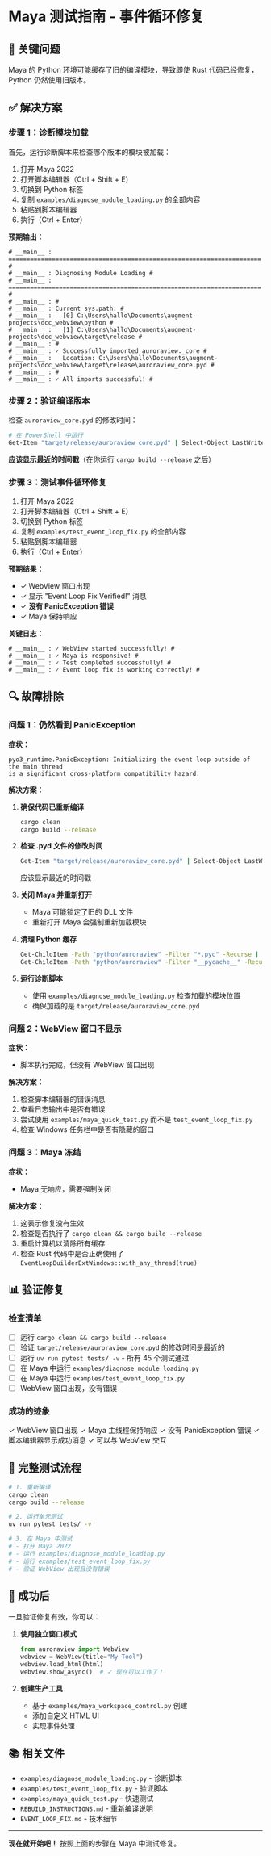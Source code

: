 # Maya 测试指南 - 事件循环修复

## 🎯 关键问题

Maya 的 Python 环境可能缓存了旧的编译模块，导致即使 Rust 代码已经修复，Python 仍然使用旧版本。

## ✅ 解决方案

### 步骤 1：诊断模块加载

首先，运行诊断脚本来检查哪个版本的模块被加载：

1. 打开 Maya 2022
2. 打开脚本编辑器（Ctrl + Shift + E）
3. 切换到 Python 标签
4. 复制 `examples/diagnose_module_loading.py` 的全部内容
5. 粘贴到脚本编辑器
6. 执行（Ctrl + Enter）

**预期输出：**
```
# __main__ : ====================================================================== #
# __main__ : Diagnosing Module Loading #
# __main__ : ====================================================================== #
# __main__ : #
# __main__ : Current sys.path: #
# __main__ :   [0] C:\Users\hallo\Documents\augment-projects\dcc_webview\python #
# __main__ :   [1] C:\Users\hallo\Documents\augment-projects\dcc_webview\target\release #
# __main__ : #
# __main__ : ✓ Successfully imported auroraview._core #
# __main__ :   Location: C:\Users\hallo\Documents\augment-projects\dcc_webview\target\release\auroraview_core.pyd #
# __main__ : #
# __main__ : ✓ All imports successful! #
```

### 步骤 2：验证编译版本

检查 `auroraview_core.pyd` 的修改时间：

```bash
# 在 PowerShell 中运行
Get-Item "target/release/auroraview_core.pyd" | Select-Object LastWriteTime
```

**应该显示最近的时间戳**（在你运行 `cargo build --release` 之后）

### 步骤 3：测试事件循环修复

1. 打开 Maya 2022
2. 打开脚本编辑器（Ctrl + Shift + E）
3. 切换到 Python 标签
4. 复制 `examples/test_event_loop_fix.py` 的全部内容
5. 粘贴到脚本编辑器
6. 执行（Ctrl + Enter）

**预期结果：**
- ✓ WebView 窗口出现
- ✓ 显示 "Event Loop Fix Verified!" 消息
- ✓ **没有 PanicException 错误**
- ✓ Maya 保持响应

**关键日志：**
```
# __main__ : ✓ WebView started successfully! #
# __main__ : ✓ Maya is responsive! #
# __main__ : ✓ Test completed successfully! #
# __main__ : ✓ Event loop fix is working correctly! #
```

## 🔍 故障排除

### 问题 1：仍然看到 PanicException

**症状：**
```
pyo3_runtime.PanicException: Initializing the event loop outside of the main thread 
is a significant cross-platform compatibility hazard.
```

**解决方案：**

1. **确保代码已重新编译**
   ```bash
   cargo clean
   cargo build --release
   ```

2. **检查 .pyd 文件的修改时间**
   ```bash
   Get-Item "target/release/auroraview_core.pyd" | Select-Object LastWriteTime
   ```
   应该显示最近的时间戳

3. **关闭 Maya 并重新打开**
   - Maya 可能锁定了旧的 DLL 文件
   - 重新打开 Maya 会强制重新加载模块

4. **清理 Python 缓存**
   ```bash
   Get-ChildItem -Path "python/auroraview" -Filter "*.pyc" -Recurse | Remove-Item -Force
   Get-ChildItem -Path "python/auroraview" -Filter "__pycache__" -Recurse | Remove-Item -Force -Recurse
   ```

5. **运行诊断脚本**
   - 使用 `examples/diagnose_module_loading.py` 检查加载的模块位置
   - 确保加载的是 `target/release/auroraview_core.pyd`

### 问题 2：WebView 窗口不显示

**症状：**
- 脚本执行完成，但没有 WebView 窗口出现

**解决方案：**

1. 检查脚本编辑器的错误消息
2. 查看日志输出中是否有错误
3. 尝试使用 `examples/maya_quick_test.py` 而不是 `test_event_loop_fix.py`
4. 检查 Windows 任务栏中是否有隐藏的窗口

### 问题 3：Maya 冻结

**症状：**
- Maya 无响应，需要强制关闭

**解决方案：**

1. 这表示修复没有生效
2. 检查是否执行了 `cargo clean && cargo build --release`
3. 重启计算机以清除所有缓存
4. 检查 Rust 代码中是否正确使用了 `EventLoopBuilderExtWindows::with_any_thread(true)`

## 📊 验证修复

### 检查清单

- [ ] 运行 `cargo clean && cargo build --release`
- [ ] 验证 `target/release/auroraview_core.pyd` 的修改时间是最近的
- [ ] 运行 `uv run pytest tests/ -v` - 所有 45 个测试通过
- [ ] 在 Maya 中运行 `examples/diagnose_module_loading.py`
- [ ] 在 Maya 中运行 `examples/test_event_loop_fix.py`
- [ ] WebView 窗口出现，没有错误

### 成功的迹象

✓ WebView 窗口出现
✓ Maya 主线程保持响应
✓ 没有 PanicException 错误
✓ 脚本编辑器显示成功消息
✓ 可以与 WebView 交互

## 📝 完整测试流程

```bash
# 1. 重新编译
cargo clean
cargo build --release

# 2. 运行单元测试
uv run pytest tests/ -v

# 3. 在 Maya 中测试
# - 打开 Maya 2022
# - 运行 examples/diagnose_module_loading.py
# - 运行 examples/test_event_loop_fix.py
# - 验证 WebView 出现且没有错误
```

## 🎉 成功后

一旦验证修复有效，你可以：

1. **使用独立窗口模式**
   ```python
   from auroraview import WebView
   webview = WebView(title="My Tool")
   webview.load_html(html)
   webview.show_async()  # ✓ 现在可以工作了！
   ```

2. **创建生产工具**
   - 基于 `examples/maya_workspace_control.py` 创建
   - 添加自定义 HTML UI
   - 实现事件处理

## 📚 相关文件

- `examples/diagnose_module_loading.py` - 诊断脚本
- `examples/test_event_loop_fix.py` - 验证脚本
- `examples/maya_quick_test.py` - 快速测试
- `REBUILD_INSTRUCTIONS.md` - 重新编译说明
- `EVENT_LOOP_FIX.md` - 技术细节

---

**现在就开始吧！** 按照上面的步骤在 Maya 中测试修复。

